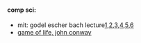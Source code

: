 #### comp sci:
* mit: godel escher bach lecture[1](https://www.youtube.com/watch?v=lWZ2Bz0tS-s),[2](https://www.youtube.com/watch?v=HqmUuHnvJ98),[3](https://www.youtube.com/watch?v=86AHsIduncM),[4](https://www.youtube.com/watch?v=KbTrDBmXX1U),[5](https://www.youtube.com/watch?v=PBDQL7hp7gk),[6](https://www.youtube.com/watch?v=ko6kkJ7Li5Q)
* [game of life, john conway](https://www.youtube.com/watch?v=R9Plq-D1gEk)
